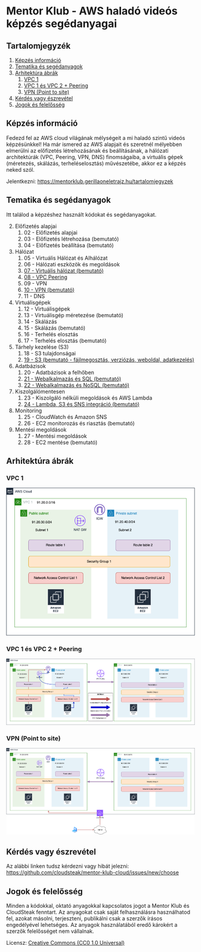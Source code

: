 # Mentor Klub - AWS haladó videós képzés segédanyagai

## Tartalomjegyzék

1. [Képzés információ](#képzés-információ)
2. [Tematika és segédanyagok](#tematika-és-segédanyagok)
3. [Arhitektúra ábrák](#arhitektúra-ábrák)
   1. [VPC 1](#vpc-1)
   2. [VPC 1 és VPC 2 + Peering](#vpc-1-és-vpc-2--peering)
   3. [VPN (Point to site)](#vpn-point-to-site)
4. [Kérdés vagy észrevétel](#kérdés-vagy-észrevétel)
5. [Jogok és felelősség](#jogok-és-felelősség)

## Képzés információ

Fedezd fel az AWS cloud világának mélységeit a mi haladó szintű videós képzésünkkel! Ha már ismered az AWS alapjait és szeretnél mélyebben elmerülni az előfizetés létrehozásának és beállításának, a hálózati architektúrák (VPC, Peering, VPN, DNS) finomságaiba, a virtuális gépek (méretezés, skálázás, terheléselosztás) művészetébe, akkor ez a képzés neked szól.

Jelentkezni: https://mentorklub.gerillaoneletrajz.hu/tartalomjegyzek

## Tematika és segédanyagok

Itt találod a képzéshez használt kódokat és segédanyagokat.

2. Előfizetés alapjai
   1. 02 - Előfizetés alapjai
   2. 03 - Előfizetés létrehozása (bemutató)
   3. 04 - Előfizetés beállítása (bemutató)
3. Hálózat
   1. 05 - Virtuális Hálózat és Alhálózat
   2. 06 - Hálózati eszközök és megoldások
   3. [07 - Virtuális hálózat (bemutató)](https://github.com/cloudsteak/trn-aws-common/blob/main/network.md#vpc-létrehozása)
   4. [08 - VPC Peering](https://github.com/cloudsteak/trn-aws-common/blob/main/network.md#vpc-peering)
   5. 09 - VPN
   6. [10 - VPN (bemutató)](https://github.com/cloudsteak/trn-aws-common/blob/main/network.md#vpn-virtual-private-network)
   7. 11 - DNS
4. Virtuálisgépek
   1. 12 - Virtuálisgépek
   2. 13 - Virtuálisgép méretezése (bemutató)
   3. 14 - Skálázás
   4. 15 - Skálázás (bemutató)
   5. 16 - Terhelés elosztás
   6. 17 - Terhelés elosztás (bemutató)
5. Tárhely kezelése (S3)
   1. 18 - S3 tulajdonságai
   2. [19 - S3 (bemutató - fájlmegosztás, verziózás, weboldal, adatkezelés)](https://github.com/cloudsteak/trn-aws-common/blob/main/storage.md#s3)
6. Adatbázisok
   1. 20 - Adatbázisok a felhőben
   2. [21 - Webalkalmazás és SQL (bemutató)](https://github.com/cloudsteak/trn-aws-webapp-sql)
   3. [22 - Webalkalmazás és NoSQL (bemutató)](https://github.com/cloudsteak/trn-aws-webapp-nosql)
7. Kiszolgálómentesen
   1. 23 - Kiszolgáló nélküli megoldások és AWS Lambda
   2. [24 - Lambda, S3 és SNS integráció (bemutató)](https://github.com/cloudsteak/trn-aws-common/blob/main/serverless.md#eseményvezérelt-alkalmazás-s3---lambda---sns)
8. Monitoring
   1. 25 - CloudWatch és Amazon SNS
   2. 26 - EC2 monitorozás és riasztás (bemutató)
9. Mentési megoldások
   1. 27 - Mentési megoldások
   2. 28 - EC2 mentése (bemutató)

## Arhitektúra ábrák

### VPC 1

![VPC-1](./kepek/aws-vpc-1.png)

### VPC 1 és VPC 2 + Peering

![VPC-1-2](./kepek/aws-vpc1-vpc2-vpcpeering.png)

### VPN (Point to site)

![VPN](./kepek/aws-point-to-site-vpn.png)

## Kérdés vagy észrevétel

Az alábbi linken tudsz kérdezni vagy hibát jelezni: https://github.com/cloudsteak/mentor-klub-cloud/issues/new/choose

## Jogok és felelősség

Minden a kódokkal, oktató anyagokkal kapcsolatos jogot a Mentor Klub és CloudSteak fenntart. Az anyagokat csak saját felhasználásra használhatod fel, azokat másolni, terjeszteni, publikálni csak a szerzők írásos engedélyével lehetséges. Az anyagok használatából eredő károkért a szerzők felelősséget nem vállalnak.

Licensz: [Creative Commons (CC0 1.0 Universal)](./LICENSE)
